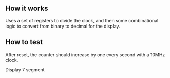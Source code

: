 <!---

This file is used to generate your project datasheet. Please fill in the information below and delete any unused
sections.

You can also include images in this folder and reference them in the markdown. Each image must be less than
512 kb in size, and the combined size of all images must be less than 1 MB.
-->

## How it works

Uses a set of registers to divide the clock, and then some combinational logic to convert from binary to decimal for the display.

## How to test

After reset, the counter should increase by one every second with a 10MHz clock.

Display 7 segment


